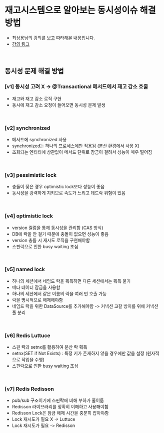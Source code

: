 # 재고시스템으로 알아보는 동시성이슈 해결방법

+ 최상용님의 강의를 보고 따라해본 내용입니다.
+ [강의 링크](https://www.inflearn.com/course/%EB%8F%99%EC%8B%9C%EC%84%B1%EC%9D%B4%EC%8A%88-%EC%9E%AC%EA%B3%A0%EC%8B%9C%EC%8A%A4%ED%85%9C)

<br/>

## 동시성 문제 해결 방법

### [v1] 동시성 고려 X -> @Transactional 메서드에서 재고 감소 호출
+ 재고와 재고 감소 로직 구현
+ 동시에 재고 감소 요청이 들어오면 동시성 문제 발생

<br/>

### [v2] synchronized
+ 메서드에 synchronized 사용
+ synchronized는 하나의 프로세스에만 적용됨 (분산 환경에서 사용 X)
+ 조회되는 엔티티에 상관없이 메서드 단위로 잠금이 걸려서 성능이 매우 떨어짐

<br/>

### [v3] pessimistic lock
+ 충돌이 잦은 경우 optimistic lock보다 성능이 좋음
+ 동시성을 강력하게 지키므로 속도가 느리고 데드락 위험이 있음

<br/>

### [v4] optimistic lock
+ version 컬럼을 통헤 동시성을 관리함 (CAS 방식)
+ DB에 락을 안 걸기 때문에 충돌이 없으면 성능이 좋음
+ version 충돌 시 재시도 로직을 구현해야함
+ 스핀락으로 인한 busy waiting 조심

<br/>

### [v5] named lock
+ 하나의 세션에서 네임드 락을 획득하면 다른 세션에서는 획득 불가
+ 메타 데이터 잠금을 사용함
+ 하나의 세션에서 같은 이름의 락을 여러 번 호출 가능
+ 락을 명시적으로 해제해야함
+ 네임드 락을 위한 DataSource를 추가해야함 -> 커넥션 고갈 방지를 위해 커넥션 풀 분리

<br/>

### [v6] Redis Luttuce
+ 스핀 락과 setnx를 활용하여 분산 락 획득
+ setnx(SET if Not Exists) : 특정 키가 존재하지 않을 경우에만 값을 설정 (원자적으로 작업을 수행)
+ 스핀락으로 인한 busy waiting 조심

<br/>

### [v7] Redis Redisson
+ pub/sub 구조이기에 스핀락에 비해 부하가 줄어듦
+ Redisson 라이브러리를 정확히 이해하고 사용해야함
+ Redisson Lock은 잠금 해제 시간을 충분히 잡아야함
+ Lock 재시도가 필요 X -> Luttuce
+ Lock 재시도가 필요 -> Redisson

